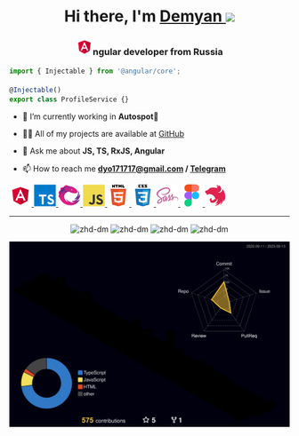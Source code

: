 <h1 align="center">
    Hi there, I'm 
    <a href="https://github.com/zhd-dm" target="_blank">
        Demyan
    </a> 
    <img src="https://github.com/blackcater/blackcater/raw/main/images/Hi.gif" height="32"/>
</h1>

<h3 align="center"><img src="https://github.com/zhd-dm/zhd-dm/blob/main/profile-pictures/angular.svg" alt="angular" width="30" height="30" />ngular developer from Russia</h3>

```typescript
import { Injectable } from '@angular/core';

@Injectable()
export class ProfileService {}
```

- 🌱 I’m currently working in **Autospot🚗**

- 👨‍💻 All of my projects are available at [GitHub](https://github.com/zhd-dm)

- 💬 Ask me about **JS, TS, RxJS, Angular**

- 📫 How to reach me **dyo171717@gmail.com / <a href="https://t.me/zhd_dm">Telegram</a>**

<!-- </p>
<h3 align="left">Languages and Tools:</h3>
<h5> Click leads to projects 🖱️ </h5> -->

<p align="left"> 
    <a href="https://github.com/zhd-dm?tab=repositories&q=angular&type=&language=&sort=" target="_blank" rel="noreferrer">
	<img src="https://github.com/zhd-dm/zhd-dm/blob/main/profile-pictures/angular.svg" alt="angular" width="40" height="40" />
    </a> 
    <a href="https://github.com/zhd-dm?tab=repositories&q=angular&type=&language=&sort=" target="_blank" rel="noreferrer"> 
        <img src="https://github.com/zhd-dm/zhd-dm/blob/main/profile-pictures/typescript.svg" alt="typescript" width="40" height="40"/> 
    </a>
    <a href="https://github.com/zhd-dm?tab=repositories&q=angular&type=&language=&sort=" target="_blank" rel="noreferrer"> 
        <img src="https://github.com/zhd-dm/zhd-dm/blob/main/profile-pictures/rxjs.svg" alt="RxJS" width="40" height="40"/> 
    </a>
    <a href="https://github.com/zhd-dm?tab=repositories&q=&type=&language=javascript&sort=" target="_blank" rel="noreferrer"> 
        <img src="https://github.com/zhd-dm/zhd-dm/blob/main/profile-pictures/javascript.svg" alt="javascript" width="40" height="40"/> 
    </a>
    <a href="https://github.com/zhd-dm/test-neoflex" target="_blank" rel="noreferrer"> 
        <img src="https://github.com/zhd-dm/zhd-dm/blob/main/profile-pictures/html5.svg" alt="html5" width="40" height="40"/> 
    </a> 
    <a href="https://github.com/zhd-dm/test-neoflex" target="_blank" rel="noreferrer"> 
        <img src="https://github.com/zhd-dm/zhd-dm/blob/main/profile-pictures/css3.svg" alt="css3" width="40" height="40"/> 
    </a> 
    <a href="https://github.com/zhd-dm?tab=repositories&q=angular&type=&language=&sort=" target="_blank" rel="noreferrer">
        <img src="https://github.com/zhd-dm/zhd-dm/blob/main/profile-pictures/sass.svg" alt="sass" width="40" height="40"/> 
    </a> 
    <a href="https://www.figma.com/" target="_blank" rel="noreferrer"> 
        <img src="https://github.com/zhd-dm/zhd-dm/blob/main/profile-pictures/figma.svg" alt="figma" width="40" height="40"/> 
    </a>
    <a href="https://github.com/zhd-dm/nest-mouser-parser" target="_blank" rel="noreferrer"> 
        <img src="https://github.com/zhd-dm/zhd-dm/blob/main/profile-pictures/nestjs.svg" alt="nestjs" width="40" height="40"/> 
    </a> 
</p>

<!-- | <h3 align="center">July 2022</h3><a href="https://github.com/zhd-dm/angular-todolist"><img align="center" src="https://github-readme-stats.vercel.app/api/pin/?username=zhd-dm&repo=angular-todolist&theme=solarized-dark&show_icons=true&hide_border=true" /></a> | <h3 align="center">October 2022</h3><a href="https://github.com/zhd-dm/angular-todolist-v2"><img align="center" src="https://github-readme-stats.vercel.app/api/pin/?username=zhd-dm&repo=angular-todolist-v2&theme=solarized-dark&show_icons=true&hide_border=true" /></a> |
| ------------- | ------------- | -->




<hr>
<p align="center" >
	<span>
	    <img src="https://github-profile-summary-cards.vercel.app/api/cards/most-commit-language?username=zhd-dm&theme=solarized_dark" alt="zhd-dm" />
	</span>
	<span>
	    <img src="https://github-profile-summary-cards.vercel.app/api/cards/repos-per-language?username=zhd-dm&theme=solarized_dark" alt="zhd-dm" />
	</span>
	<span>
	    <img src="https://github-profile-summary-cards.vercel.app/api/cards/stats?username=zhd-dm&theme=solarized_dark" alt="zhd-dm" />
	</span>
	<span>
	    <img src="https://github-profile-summary-cards.vercel.app/api/cards/productive-time?username=zhd-dm&theme=solarized_dark&utcOffset=3" alt="zhd-dm" />
	</span>
</p>
<p align="center" >
<!-- 	<span>
	    <img src="https://github-profile-summary-cards.vercel.app/api/cards/profile-details?username=zhd-dm&theme=solarized_dark" alt="zhd-dm" />
	</span> -->
</p>
<p align="center" >
	<picture>
	  <source media="(prefers-color-scheme: dark)"  srcset="https://github.com/zhd-dm/zhd-dm/blob/main/profile-3d-contrib/profile-night-rainbow.svg" />
	  <source media="(prefers-color-scheme: light)" srcset="https://github.com/zhd-dm/zhd-dm/blob/main/profile-3d-contrib/profile-green-animate.svg" />
	  <img alt="github profile contributions chart"    src="https://github.com/zhd-dm/zhd-dm/blob/main/profile-3d-contrib/profile-night-rainbow.svg" />
	</picture>
</p>
